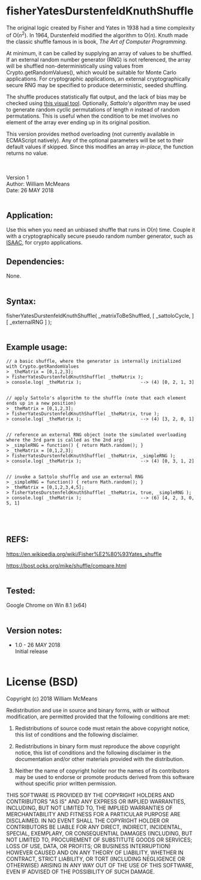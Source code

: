 # fisherYatesDurstenfeldKnuthShuffle
The original logic created by Fisher and Yates in 1938 had a time complexity of O(*n*<sup>2</sup>). In 1964, Durstenfeld modified the algorithm to O(*n*). Knuth made the classic shuffle famous in is book, *The Art of Computer Programming*.

At minimum, it can be called by supplying an array of values to be shuffled. If an external random number generator (RNG) is not referenced, the array will be shuffled non-deterministically using values from Crypto.getRandomValues(), which would be suitable for Monte Carlo applications. For cryptographic applications, an external cryptographically secure RNG may be specified to produce deterministic, seeded shuffling.

The shuffle produces statistically flat output, and the lack of bias may be checked using [this visual tool](https://bost.ocks.org/mike/shuffle/compare.html). Optionally, *Sattolo's algorithm* may be used to generate random cyclic permutations of length *n* instead of random permutations. This is useful when the condition to be met involves no element of the array ever ending up in its original position.

This version provides method overloading (not currently available in ECMAScript natively). Any of the optional parameters will be set to their default values if skipped. Since this modifies an array *in-place*, the function returns no value.

<br>&nbsp;<br>
Version 1<br>
Author: William McMeans<br>
Date: 26 MAY 2018
<br>&nbsp;<br>


## Application:
Use this when you need an unbiased shuffle that runs in O(*n*) time. Couple it with a cryptographically secure pseudo random number generator, such as [ISAAC](https://github.com/macmcmeans/isaacCSPRNG), for crypto applications.


## Dependencies:
None.
<br>&nbsp;<br>


## Syntax:
fisherYatesDurstenfeldKnuthShuffle( _matrixToBeShuffled, [ _sattoloCycle, ] [ _externalRNG ] ); 
<br>&nbsp;<br>


## Example usage:

```
// a basic shuffle, where the generator is internally initialized  with Crypto.getRandomValues
> _theMatrix = [0,1,2,3];
> fisherYatesDurstenfeldKnuthShuffle( _theMatrix );
> console.log( _theMatrix );                      --> (4) [0, 2, 1, 3] 


// apply Sattolo's algorithm to the shuffle (note that each element ends up in a new position)
> _theMatrix = [0,1,2,3];
> fisherYatesDurstenfeldKnuthShuffle( _theMatrix, true );
> console.log( _theMatrix );                      --> (4) [3, 2, 0, 1] 


// reference an external RNG object (note the simulated overloading where the 3rd parm is called as the 2nd arg)
> _simpleRNG = function() { return Math.random(); }
> _theMatrix = [0,1,2,3];
> fisherYatesDurstenfeldKnuthShuffle( _theMatrix, _simpleRNG );
> console.log( _theMatrix );                      --> (4) [0, 3, 1, 2] 


// invoke a Sattolo shuffle and use an external RNG
> _simpleRNG = function() { return Math.random(); }
> _theMatrix = [0,1,2,3,4,5];
> fisherYatesDurstenfeldKnuthShuffle( _theMatrix, true, _simpleRNG );
> console.log( _theMatrix );                      --> (6) [4, 2, 3, 0, 5, 1] 
```
<br>&nbsp;<br>


## REFS:
https://en.wikipedia.org/wiki/Fisher%E2%80%93Yates_shuffle

https://bost.ocks.org/mike/shuffle/compare.html
<br>&nbsp;<br>


## Tested:
Google Chrome on Win 8.1 (x64)
<br>&nbsp;<br>

## Version notes:
* 1.0 - 26 MAY 2018<br>
Initial release
<br>&nbsp;<br>

# License (BSD)
Copyright (c) 2018 William McMeans

Redistribution and use in source and binary forms, with or without modification, are permitted provided that the following conditions are met:

1. Redistributions of source code must retain the above copyright notice, this list of conditions and the following disclaimer.

2. Redistributions in binary form must reproduce the above copyright notice, this list of conditions and the following disclaimer in the documentation and/or other materials provided with the distribution.

3. Neither the name of copyright holder nor the names of its contributors may be used to endorse or promote products derived from this software without specific prior written permission.

THIS SOFTWARE IS PROVIDED BY THE COPYRIGHT HOLDERS AND CONTRIBUTORS "AS IS" AND ANY EXPRESS OR IMPLIED WARRANTIES, INCLUDING, BUT NOT LIMITED TO, THE IMPLIED WARRANTIES OF MERCHANTABILITY AND FITNESS FOR A PARTICULAR PURPOSE ARE DISCLAIMED. IN NO EVENT SHALL THE COPYRIGHT HOLDER OR CONTRIBUTORS BE LIABLE FOR ANY DIRECT, INDIRECT, INCIDENTAL, SPECIAL, EXEMPLARY, OR CONSEQUENTIAL DAMAGES (INCLUDING, BUT NOT LIMITED TO, PROCUREMENT OF SUBSTITUTE GOODS OR SERVICES; LOSS OF USE, DATA, OR PROFITS; OR BUSINESS INTERRUPTION) HOWEVER CAUSED AND ON ANY THEORY OF LIABILITY, WHETHER IN CONTRACT, STRICT LIABILITY, OR TORT (INCLUDING NEGLIGENCE OR OTHERWISE) ARISING IN ANY WAY OUT OF THE USE OF THIS SOFTWARE, EVEN IF ADVISED OF THE POSSIBILITY OF SUCH DAMAGE.

